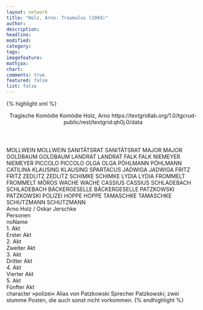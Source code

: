 ```yaml
---
layout: network
title: "Holz, Arno: Traumulus (1904)"
author:
description:
headline:
modified:
category:
tags:
imagefeature:
mathjax:
chart:
comments: true
featured: false
list: false
---
```

{% highlight xml %}
<?xml-model href="https://raw.githubusercontent.com/DLiNa/project/master/rules/lina.rnc"?><?xml-model href="https://raw.githubusercontent.com/DLiNa/project/master/rules/lina.sch"?>
<play xmlns="http://lina.digital">
  <header>
    <title>Traumulus</title>
    <subtitle>Tragische Komödie</subtitle>
    <genretitle>Komödie</genretitle>
    <author>Holz, Arno</author>
    <date when="1904" type="print"/>
  	<date when="1904" type="premiere"/>
  	<source>https://textgridlab.org/1.0/tgcrud-public/rest/textgrid:qh0j.0/data</source>
  </header>
  <personae>
    <character>
      <name>MOLLWEIN</name>
      <alias xml:id="mollwein">
        <name>MOLLWEIN</name>
      </alias>
    </character>
    <character>
      <name>SANITÄTSRAT</name>
      <alias xml:id="sanitätsrat">
        <name>SANITÄTSRAT</name>
      </alias>
    </character>
    <character>
      <name>MAJOR</name>
      <alias xml:id="major">
        <name>MAJOR</name>
      </alias>
    </character>
    <character>
      <name>GOLDBAUM</name>
      <alias xml:id="goldbaum">
        <name>GOLDBAUM</name>
      </alias>
    </character>
    <character>
      <name>LANDRAT</name>
      <alias xml:id="landrat">
        <name>LANDRAT</name>
      </alias>
    </character>
    <character>
      <name>FALK</name>
      <alias xml:id="falk">
        <name>FALK</name>
      </alias>
    </character>
    <character>
      <name>NIEMEYER</name>
      <alias xml:id="niemeyer">
        <name>NIEMEYER</name>
      </alias>
    </character>
    <character>
      <name>PICCOLO</name>
      <alias xml:id="piccolo">
        <name>PICCOLO</name>
      </alias>
    </character>
    <character>
      <name>OLGA</name>
      <alias xml:id="olga">
        <name>OLGA</name>
      </alias>
    </character>
    <character>
      <name>PÖHLMANN</name>
      <alias xml:id="pöhlmann">
        <name>PÖHLMANN</name>
      </alias>
    	<alias xml:id="catilina" type="alias">
    		<name>CATILINA</name>
    	</alias>
    </character>
    <character>
      <name>KLAUSING</name>
      <alias xml:id="klausing">
        <name>KLAUSING</name>
      </alias>
    	<alias xml:id="spartacus" type="alias">
    		<name>SPARTACUS</name>
    	</alias>
    </character>
    <character>
      <name>JADWIGA</name>
      <alias xml:id="jadwiga">
        <name>JADWIGA</name>
      </alias>
    </character>
    <character>
      <name>FRITZ</name>
      <alias xml:id="fritz">
        <name>FRITZ</name>
      </alias>
    </character>
    <character>
      <name>ZEDLITZ</name>
      <alias xml:id="zedlitz">
        <name>ZEDLITZ</name>
      </alias>
    </character>
    <character>
      <name>SCHIMKE</name>
      <alias xml:id="schimke">
        <name>SCHIMKE</name>
      </alias>
    </character>
    <character>
      <name>LYDIA</name>
      <alias xml:id="lydia">
        <name>LYDIA</name>
      </alias>
    </character>
    <character>
      <name>FROMMELT</name>
      <alias xml:id="frommelt">
        <name>FROMMELT</name>
      </alias>
    	<alias xml:id="möros" type="alias">
    		<name>MÖROS</name>
    	</alias>
    </character>
    <character>
      <name>WACHE</name>
      <alias xml:id="wache">
        <name>WACHE</name>
      </alias>
    </character>
    <character>
      <name>CASSIUS</name>
      <alias xml:id="cassius">
        <name>CASSIUS</name>
      </alias>
    </character>
    <character>
      <name>SCHLADEBACH</name>
      <alias xml:id="schladebach">
        <name>SCHLADEBACH</name>
      </alias>
    </character>
    <character>
      <name>BÄCKERGESELLE</name>
      <alias xml:id="bäckergeselle">
        <name>BÄCKERGESELLE</name>
      </alias>
    </character>
    <character>
      <name>PATZKOWSKI</name>
      <alias xml:id="patzkowski">
        <name>PATZKOWSKI</name>
      </alias>
    	<alias xml:id="polizei">
    		<name>POLIZEI</name>
    	</alias>
    </character>
    <character>
      <name>HOPPE</name>
      <alias xml:id="hoppe">
        <name>HOPPE</name>
      </alias>
    </character>
    <character>
      <name>TAMASCHKE</name>
      <alias xml:id="tamaschke">
        <name>TAMASCHKE</name>
      </alias>
    </character>
    <character>
      <name>SCHUTZMANN</name>
      <alias xml:id="schutzmann">
        <name>SCHUTZMANN</name>
      </alias>
    </character>
  </personae>
  <text>
    <div>
      <head>Arno Holz / Oskar Jerschke</head>
    </div>
    <div>
      <head>Personen</head>
      <div>
        <head>noName</head>
      </div>
    </div>
    <div>
      <head>1. Akt</head>
      <div>
        <head>Erster Akt</head>
        <sp who="#mollwein">
          <amount n="31" unit="speech_acts"/>
          <amount n="583" unit="words"/>
          <amount n="20" unit="lines"/>
          <amount n="3860" unit="chars"/>
        </sp>
        <sp who="#sanitätsrat">
          <amount n="26" unit="speech_acts"/>
          <amount n="329" unit="words"/>
          <amount n="19" unit="lines"/>
          <amount n="2059" unit="chars"/>
        </sp>
        <sp who="#major">
          <amount n="22" unit="speech_acts"/>
          <amount n="100" unit="words"/>
          <amount n="20" unit="lines"/>
          <amount n="640" unit="chars"/>
        </sp>
        <sp who="#goldbaum">
          <amount n="26" unit="speech_acts"/>
          <amount n="196" unit="words"/>
          <amount n="24" unit="lines"/>
          <amount n="1116" unit="chars"/>
        </sp>
        <sp who="#landrat">
          <amount n="59" unit="speech_acts"/>
          <amount n="1727" unit="words"/>
          <amount n="28" unit="lines"/>
          <amount n="10353" unit="chars"/>
        </sp>
        <sp who="#falk">
          <amount n="8" unit="speech_acts"/>
          <amount n="156" unit="words"/>
          <amount n="3" unit="lines"/>
          <amount n="935" unit="chars"/>
        </sp>
        <sp who="#niemeyer">
          <amount n="36" unit="speech_acts"/>
          <amount n="1173" unit="words"/>
          <amount n="17" unit="lines"/>
          <amount n="7011" unit="chars"/>
        </sp>
        <sp who="#piccolo">
          <amount n="1" unit="speech_acts"/>
        </sp>
      </div>
    </div>
    <div>
      <head>2. Akt</head>
      <div>
        <head>Zweiter Akt</head>
        <sp who="#olga">
          <amount n="14" unit="speech_acts"/>
          <amount n="90" unit="words"/>
          <amount n="8" unit="lines"/>
          <amount n="513" unit="chars"/>
        </sp>
        <sp who="#pöhlmann">
          <amount n="3" unit="speech_acts"/>
          <amount n="13" unit="words"/>
          <amount n="3" unit="lines"/>
          <amount n="70" unit="chars"/>
        </sp>
        <sp who="#klausing">
          <amount n="7" unit="speech_acts"/>
          <amount n="34" unit="words"/>
          <amount n="6" unit="lines"/>
          <amount n="196" unit="chars"/>
        </sp>
        <sp who="#jadwiga">
          <amount n="37" unit="speech_acts"/>
          <amount n="463" unit="words"/>
          <amount n="28" unit="lines"/>
          <amount n="2725" unit="chars"/>
        </sp>
        <sp who="#fritz">
          <amount n="37" unit="speech_acts"/>
          <amount n="836" unit="words"/>
          <amount n="23" unit="lines"/>
          <amount n="5066" unit="chars"/>
        </sp>
        <sp who="#zedlitz">
          <amount n="44" unit="speech_acts"/>
          <amount n="396" unit="words"/>
          <amount n="33" unit="lines"/>
          <amount n="2317" unit="chars"/>
        </sp>
        <sp who="#niemeyer">
          <amount n="81" unit="speech_acts"/>
          <amount n="1599" unit="words"/>
          <amount n="55" unit="lines"/>
          <amount n="9363" unit="chars"/>
        </sp>
        <sp who="#schimke">
          <amount n="11" unit="speech_acts"/>
          <amount n="91" unit="words"/>
          <amount n="10" unit="lines"/>
          <amount n="475" unit="chars"/>
        </sp>
        <sp who="#lydia">
          <amount n="36" unit="speech_acts"/>
          <amount n="795" unit="words"/>
          <amount n="21" unit="lines"/>
          <amount n="4694" unit="chars"/>
        </sp>
      </div>
    </div>
    <div>
      <head>3. Akt</head>
      <div>
        <head>Dritter Akt</head>
        <sp who="#klausing">
          <amount n="1" unit="speech_acts"/>
          <amount n="83" unit="words"/>
          <amount n="486" unit="chars"/>
        </sp>
        <sp who="#spartacus">
          <amount n="18" unit="speech_acts"/>
          <amount n="1064" unit="words"/>
          <amount n="8" unit="lines"/>
          <amount n="6730" unit="chars"/>
        </sp>
        <sp who="#catilina">
          <amount n="12" unit="speech_acts"/>
          <amount n="366" unit="words"/>
          <amount n="23" unit="lines"/>
          <amount n="1999" unit="chars"/>
        </sp>
        <sp who="#frommelt">
          <amount n="1" unit="speech_acts"/>
          <amount n="15" unit="words"/>
          <amount n="107" unit="chars"/>
        </sp>
        <sp who="#möros">
          <amount n="1" unit="speech_acts"/>
          <amount n="16" unit="words"/>
          <amount n="1" unit="lines"/>
          <amount n="83" unit="chars"/>
        </sp>
        <sp who="#wache">
          <amount n="2" unit="speech_acts"/>
          <amount n="97" unit="words"/>
          <amount n="1" unit="lines"/>
          <amount n="504" unit="chars"/>
        </sp>
        <sp who="#cassius">
          <amount n="12" unit="speech_acts"/>
          <amount n="376" unit="words"/>
          <amount n="4" unit="lines"/>
          <amount n="1994" unit="chars"/>
        </sp>
        <sp who="#schladebach">
          <amount n="9" unit="speech_acts"/>
          <amount n="713" unit="words"/>
          <amount n="2" unit="lines"/>
          <amount n="3658" unit="chars"/>
        </sp>
        <sp who="#bäckergeselle">
          <amount n="2" unit="speech_acts"/>
          <amount n="22" unit="words"/>
          <amount n="2" unit="lines"/>
          <amount n="116" unit="chars"/>
        </sp>
        <sp who="#zedlitz">
          <amount n="14" unit="speech_acts"/>
          <amount n="660" unit="words"/>
          <amount n="7" unit="lines"/>
          <amount n="3539" unit="chars"/>
        </sp>
        <sp who="#wache">
          <amount n="1" unit="speech_acts"/>
          <amount n="2" unit="words"/>
          <amount n="1" unit="lines"/>
          <amount n="14" unit="chars"/>
        </sp>
        <sp who="#polizei">
          <amount n="1" unit="speech_acts"/>
          <amount n="35" unit="words"/>
          <amount n="223" unit="chars"/>
        </sp>
        <sp who="#patzkowski">
          <amount n="2" unit="speech_acts"/>
          <amount n="20" unit="words"/>
          <amount n="2" unit="lines"/>
          <amount n="123" unit="chars"/>
        </sp>
      </div>
    </div>
    <div>
      <head>4. Akt</head>
      <div>
        <head>Vierter Akt</head>
        <sp who="#landrat">
          <amount n="47" unit="speech_acts"/>
          <amount n="1075" unit="words"/>
          <amount n="26" unit="lines"/>
          <amount n="6374" unit="chars"/>
        </sp>
        <sp who="#hoppe">
          <amount n="55" unit="speech_acts"/>
          <amount n="768" unit="words"/>
          <amount n="35" unit="lines"/>
          <amount n="4847" unit="chars"/>
        </sp>
        <sp who="#lydia">
          <amount n="24" unit="speech_acts"/>
          <amount n="439" unit="words"/>
          <amount n="10" unit="lines"/>
          <amount n="2551" unit="chars"/>
        </sp>
        <sp who="#tamaschke">
          <amount n="3" unit="speech_acts"/>
          <amount n="10" unit="words"/>
          <amount n="3" unit="lines"/>
          <amount n="59" unit="chars"/>
        </sp>
        <sp who="#schutzmann">
          <amount n="2" unit="speech_acts"/>
          <amount n="10" unit="words"/>
          <amount n="2" unit="lines"/>
          <amount n="73" unit="chars"/>
        </sp>
        <sp who="#zedlitz">
          <amount n="22" unit="speech_acts"/>
          <amount n="202" unit="words"/>
          <amount n="17" unit="lines"/>
          <amount n="1179" unit="chars"/>
        </sp>
        <sp who="#patzkowski">
          <amount n="17" unit="speech_acts"/>
          <amount n="142" unit="words"/>
          <amount n="13" unit="lines"/>
          <amount n="822" unit="chars"/>
        </sp>
        <sp who="#niemeyer">
          <amount n="55" unit="speech_acts"/>
          <amount n="1256" unit="words"/>
          <amount n="34" unit="lines"/>
          <amount n="7497" unit="chars"/>
        </sp>
      </div>
    </div>
    <div>
      <head>5. Akt</head>
      <div>
        <head>Fünfter Akt</head>
        <sp who="#niemeyer">
          <amount n="80" unit="speech_acts"/>
          <amount n="1628" unit="words"/>
          <amount n="59" unit="lines"/>
          <amount n="9321" unit="chars"/>
        </sp>
        <sp who="#olga">
          <amount n="7" unit="speech_acts"/>
          <amount n="66" unit="words"/>
          <amount n="6" unit="lines"/>
          <amount n="362" unit="chars"/>
        </sp>
        <sp who="#jadwiga">
          <amount n="28" unit="speech_acts"/>
          <amount n="643" unit="words"/>
          <amount n="12" unit="lines"/>
          <amount n="3690" unit="chars"/>
        </sp>
        <sp who="#schimke">
          <amount n="3" unit="speech_acts"/>
          <amount n="24" unit="words"/>
          <amount n="3" unit="lines"/>
          <amount n="153" unit="chars"/>
        </sp>
        <sp who="#fritz">
          <amount n="3" unit="speech_acts"/>
          <amount n="22" unit="words"/>
          <amount n="1" unit="lines"/>
          <amount n="133" unit="chars"/>
        </sp>
        <sp who="#falk">
          <amount n="38" unit="speech_acts"/>
          <amount n="621" unit="words"/>
          <amount n="25" unit="lines"/>
          <amount n="3594" unit="chars"/>
        </sp>
        <sp who="#sanitätsrat">
          <amount n="9" unit="speech_acts"/>
          <amount n="269" unit="words"/>
          <amount n="5" unit="lines"/>
          <amount n="1562" unit="chars"/>
        </sp>
        <sp who="#landrat">
          <amount n="2" unit="speech_acts"/>
          <amount n="9" unit="words"/>
          <amount n="2" unit="lines"/>
          <amount n="58" unit="chars"/>
        </sp>
      </div>
    </div>
  </text>
	<documentation>
		<change n="1" who="dariokampkaspar">
			<path/>
			<orig>character »polizei«</orig>
			<corr>Alias von Patzkowski</corr>
			<comment>Sprecher Patzkowski; zwei stumme Posten, die auch sonst nicht vorkommen.</comment>
		</change>
	</documentation>
</play>
{% endhighlight %}